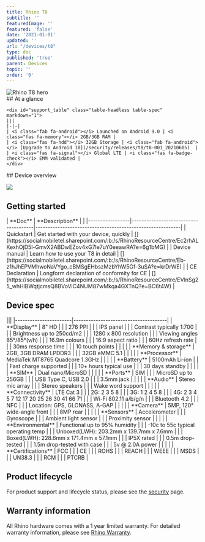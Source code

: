 ```yaml
---
title: Rhino T8
subtitle: ''
featuredImage: ''
featured: 'false'
date: '2021-01-01'
updated: ''
url: "/devices/t8"
type: doc
published: 'true'
parent: Devices
topic: ''
order: '0'
---
```


<div class="device-grid">
  <div class="device-image">
    <img src="/assets/t8-1x.png" alt="Rhino T8 hero">
  </div>
  <div class="device-intro" markdown="1">
    ## At a glance

    <div id="support_table" class="table-headless table-spec" markdown="1">
    |||
    |-|-|
    | <i class="fab fa-android"></i> Launched on Android 9.0 | <i class="fas fa-memory"></i> 2GB/3GB RAM |
    | <i class="fas fa-hdd"></i> 32GB Storage | <i class="fab fa-android"></i> [Upgrade to Android 10](/security/releases/t8/t8-001_20210605)  |
    | <i class="fas fa-signal"></i> Global LTE | <i class="fas fa-badge-check"></i> EMM validated |
    </div>
  </div>
</div>

<div class="device-wireframe-wrapper">
<div class="device-wireframe" markdown="1">
## Device overview

[![](/assets/t8_wireframe.svg)](/assets/t8_wireframe.svg)
</div>
</div>

## Getting started

<div id="support_table" markdown="1">
| **Doc**         | **Description**                      | <i class="fa fa-cloud"></i>                               |
|-----------------|--------------------------------------|-----------------------------------------------------------|
| Quickstart      | Get started with your device, quickly | [<i class="fas fa-download"></i>](https://socialmobiletel.sharepoint.com/:b:/s/RhinoResourceCentre/Ec2rhALKexhOjD5l-GmvX2ABDwEZov4xG7le7uY0eeawRA?e=6g1bMG) |
| Device manual   | Learn how to use your T8 in detail   | [<i class="fas fa-download"></i>](https://socialmobiletel.sharepoint.com/:b:/s/RhinoResourceCentre/Eb-z1hJhEPVMhwoNaVYgo_cBMSgEHbszMzbYhW5Gf-3uSA?e=krDrWE) |
| CE Declaration  | Longform declaration of conformity for CE | [<i class="fas fa-download"></i>](https://socialmobiletel.sharepoint.com/:b:/s/RhinoResourceCentre/EVlnSg25_whHlBWqtjcmsQ8BVoViC4NUM87wMkqa4GXTnQ?e=BC6t4W) |
</div>

## Device spec

<div id="support_table" class="table-headless table-spec" markdown="1">
|||
|-----------------------|--------------------------------------|
| **Display**           | 8" HD                                |
|                       | 276 PPI                              |
|                       | IPS panel                            |
|                       | Contrast typically 1:700             |
|                       | Brightness up to 250cd/m2            |
|                       | 1280 x 800 resolution                |
|                       | Viewing angles 85°/85°(v/h)          |
|                       | 16.9m colours                        |
|                       | 16:9 aspect ratio                    |
|                       | 60Hz refresh rate                    |
|                       | 30ms response time                   |
|                       | 10 touch points                      |
|                       |                                      |
| **Memory & storage**  | 2GB, 3GB DRAM LPDDR3                 |
|                       | 32GB eMMC 5.1                        |
|                       |                                      |
| **Processor**         | MediaTek MT8765 Quadcore 1.3GHz      |
|                       |                                      |
| **Battery**           | 5100mAh Li-ion                       |
|                       | Fast charge supported                |
|                       | 10+ hours typical use                |
|                       | 30 days standby                      |
|                       |                                      |
| **SIM**               | Dual nano/MicroSD                    |
|                       |                                      |
| **Ports**             | SIM                                  |
|                       | MicroSD up to 256GB                  |
|                       | USB Type C, USB 2.0                  |
|                       | 3.5mm jack                           |
|                       |                                      |
| **Audio**             | Stereo mic array                     |
|                       | Stereo speakers                      |
|                       | Wake word support                    |
|                       |                                      |
| **Connectivity**      | LTE Cat 3                            |
|                       | 2G: 2 3 5 8                          |
|                       | 3G: 1 2 4 5 8                        |
|                       | 4G: 2 3 4 5 7 12 17 20 25 26 30 41 66 71 |
|                       | Wi-Fi 802.11 a/b/g/n                 |
|                       | Bluetooth 4.2                        |
|                       | NFC                                  |
|                       | Location: GPS, GLONASS, A-GAP        |
|                       |                                      |
| **Camera**            | 5MP, 120° wide-angle front           |
|                       | 8MP rear                             |
|                       |                                      |
| **Sensors**           | Accelerometer                        |
|                       | Gyroscope                            |
|                       | Ambient light sensor                 |
|                       | Proximity sensor                     |
|                       |                                      |
| **Environmental**     | Functional up to 95% humidity        |
|                       | -10c to 55c typical operating temp   |
|                       | Unboxed(LWH): 203.2mm x 139.7mm x 7.6mm   |
|                       | Boxed(LWH): 228.6mm x 171.4mm x 57.1mm    |
|                       | IP5X rated                           |
|                       | 0.5m drop-tested                     |
|                       | 1.5m drop-tested with case           |
|                       | 5v @ 2.0A power                      |
|                       |                                      |
| **Certifications**    | FCC                                  |
|                       | CE                                   |
|                       | ROHS                                 |
|                       | REACH                                |
|                       | WEEE                                 |
|                       | MSDS                                 |
|                       | UN38.3                               |
|                       | RCM                                  |
|                       | PTCRB                                |
</div>

## Product lifecycle

For product support and lifecycle status, please see the [security](/security) page.

## Warranty information

All Rhino hardware comes with a 1 year limited warranty. For detailed warranty information, please see [Rhino Warranty](/support/warranty).
